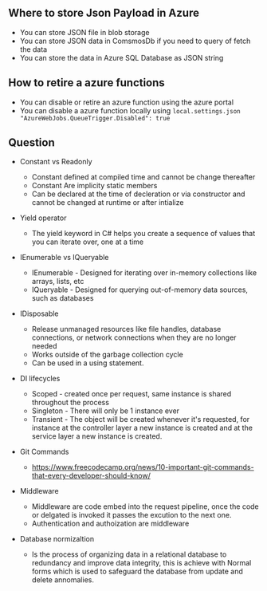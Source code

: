 ## Where to store Json Payload in Azure 
- You can store JSON file in blob storage
- You can store JSON data in ComsmosDb if you need to query of fetch the data
- You can store the data in Azure SQL Database as JSON string

## How to retire a azure functions 
- You can disable or retire an azure function using the azure portal
- You can disable a azure function locally using `local.settings.json` ` "AzureWebJobs.QueueTrigger.Disabled": true`

## Question 
- Constant vs Readonly
  - Constant defined at compiled time and cannot be change thereafter
  - Constant Are implicity static members
  - Can be declared at the time of decleration or via constructor and cannot be changed at runtime or after intialize
 
- Yield operator
  - The yield keyword in C# helps you create a sequence of values that you can iterate over, one at a time

- IEnumerable vs IQueryable
  - IEnumerable - Designed for iterating over in-memory collections like arrays, lists, etc
  - IQueryable - Designed for querying out-of-memory data sources, such as databases

- IDisposable
  - Release unmanaged resources like file handles, database connections, or network connections when they are no longer needed
  - Works outside of the garbage collection cycle
  - Can be used in a using statement.
    
- DI lifecycles 
   - Scoped - created once per request, same instance is shared throughout the process
   - Singleton - There will only be 1 instance ever
   - Transient - The object will be created whenever it's requested, for instance at the controller layer a new instance is created and at the service layer a new instance is created.

- Git Commands 
   - https://www.freecodecamp.org/news/10-important-git-commands-that-every-developer-should-know/
 
- Middleware
  - Middleware are code embed into the request pipeline, once the code or delgated is invoked it passes the excution to the next one.
  - Authentication and authoization are middleware

- Database normizaltion
   - Is the process of organizing data in a relational database to redundancy and improve data integrity, this is achieve with Normal forms which is used to safeguard the database from update and delete annomalies. 
  
